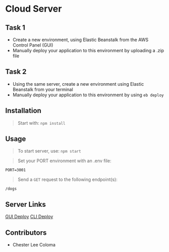 # Cloud Server

## Task 1
*  Create a new environment, using Elastic Beanstalk from the AWS Control Panel (GUI)
*  Manually deploy your application to this environment by uploading a .zip file

## Task 2
*  Using the same server, create a new environment using Elastic Beanstalk from your terminal
*  Manually deploy your application to this environment by using `eb deploy`

## Installation

> Start with: `npm install`

## Usage

> To start server, use: `npm start`

> Set your PORT environment with an .env file:

```text
PORT=3001
```

> Send a `GET` request to the following endpoint(s):

```text
/dogs
```

## Server Links
[GUI Deploy](http://coloma-cloud-server.us-west-2.elasticbeanstalk.com/)
[CLI Deploy](http://cloud-server-cli-env.eba-sndz9uyy.us-west-2.elasticbeanstalk.com/)

## Contributors
* Chester Lee Coloma